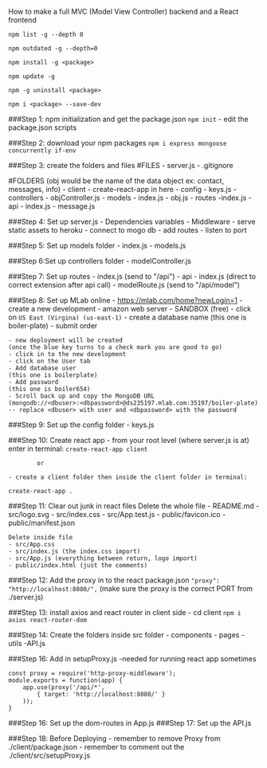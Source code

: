 How to make a full MVC (Model View Controller) backend and a React frontend

<!-- ///// Side note ///// -->
<!-- To get a list of all npm global packages -->
```npm list -g --depth 0```

<!-- To get a list of outdated global packages -->
```npm outdated -g --depth=0```

<!-- To update one global packages -->
```npm install -g <package>```

<!-- To update ALL global packages -->
```npm update -g```

<!-- To uninstall a global package -->
```npm -g uninstall <package>```

<!-- To install a local package and save as devDependency -->
```npm i <package> --save-dev```


###Step 1: npm initialization and get the package.json
```npm init```
    - edit the package.json scripts


###Step 2: download your npm packages
`npm i express mongoose concurrently if-env`


###Step 3: create the folders and files
#FILES
    - server.js
    - .gitignore

#FOLDERS
(obj would be the name of the data object ex: contact, messages, info)
    - client
        - create-react-app in here
    - config
        - keys.js
    - controllers
        - objController.js
    - models
        - index.js
        - obj.js
    - routes
        -index.js
        - api
            - index.js
            - message.js


###Step 4: Set up server.js
    - Dependencies variables
    - Middleware
    - serve static assets to heroku
    - connect to mogo db
    - add routes
    - listen to port


###Step 5: Set up models folder
    - index.js
    - models.js


###Step 6:Set up controllers folder
    - modelController.js


###Step 7: Set up routes
    - index.js (send to "/api")
    - api
        - index.js (direct to correct extension after api call) 
        - modelRoute.js (send to "/api/model")


###Step 8: Set up MLab online
    - https://mlab.com/home?newLogin=1
    - create a new development
    - amazon web server - SANDBOX (free)
    - click on ```US East (Virgina) (us-east-1)```
    - create a database name 
    (this one is boiler-plate)
    - submit order

    - new deployment will be created 
    (once the blue key turns to a check mark you are good to go)
    - click in to the new development
    - click on the User tab
    - Add database user
    (this one is boilerplate)
    - Add password
    (this one is boiler654)
    - Scroll back up and copy the MongoDB URL
    (mongodb://<dbuser>:<dbpassword>@ds235197.mlab.com:35197/boiler-plate) -- replace <dbuser> with user and <dbpassword> with the password


###Step 9: Set up the config folder
    - keys.js


###Step 10: Create react app
    - from your root level (where server.js is at) enter in terminal:
```create-react-app client```

            or

    - create a client folder then inside the client folder in terminal:
```create-react-app .```


###Step 11: Clear out junk in react files
    Delete the whole file
    - README.md
    - src/logo.svg
    - src/index.css
    - src/App.test.js
    - public/favicon.ico
    - public/manifest.json

    Delete inside file
    - src/App.css
    - src/index.js (the index.css import)
    - src/App.js (everything between return, logo import)
    - public/index.html (just the comments)


###Step 12: Add the proxy in to the react package.json
```"proxy": "http://localhost:8080/",``` (make sure the proxy is the correct PORT from ./server.js)

###Step 13: install axios and react router in client side
    - cd client
```npm i axios react-router-dom```

###Step 14: Create the folders inside src folder
    - components
    - pages
    - utils
        -API.js


###Step 16: Add in setupProxy.js
    -needed for running react app sometimes
```
const proxy = require('http-proxy-middleware');
module.exports = function(app) {
    app.use(proxy('/api/*', 
        { target: 'http://localhost:8080/' }
    ));
}
```

###Step 16: Set up the dom-routes in App.js
###Step 17: Set up the API.js

###Step 18: Before Deploying
    - remember to remove Proxy from ./client/package.json
    - remember to comment out the ./client/src/setupProxy.js